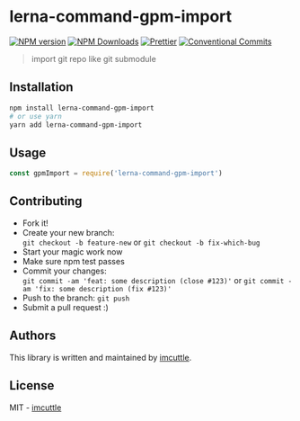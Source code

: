 # lerna-command-gpm-import

[![NPM version](https://img.shields.io/npm/v/lerna-command-gpm-import.svg?style=flat-square)](https://www.npmjs.com/package/lerna-command-gpm-import)
[![NPM Downloads](https://img.shields.io/npm/dm/lerna-command-gpm-import.svg?style=flat-square&maxAge=43200)](https://www.npmjs.com/package/lerna-command-gpm-import)
[![Prettier](https://img.shields.io/badge/code_style-prettier-ff69b4.svg?style=flat-square)](https://prettier.io/)
[![Conventional Commits](https://img.shields.io/badge/Conventional%20Commits-1.0.0-yellow.svg?style=flat-square)](https://conventionalcommits.org)

> import git repo like git submodule

## Installation

```bash
npm install lerna-command-gpm-import
# or use yarn
yarn add lerna-command-gpm-import
```

## Usage

```javascript
const gpmImport = require('lerna-command-gpm-import')
```

## Contributing

- Fork it!
- Create your new branch:  
  `git checkout -b feature-new` or `git checkout -b fix-which-bug`
- Start your magic work now
- Make sure npm test passes
- Commit your changes:  
  `git commit -am 'feat: some description (close #123)'` or `git commit -am 'fix: some description (fix #123)'`
- Push to the branch: `git push`
- Submit a pull request :)

## Authors

This library is written and maintained by [imcuttle](mailto:imcuttle@163.com).

## License

MIT - [imcuttle](mailto:imcuttle@163.com)
